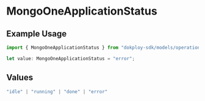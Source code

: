 # MongoOneApplicationStatus

## Example Usage

```typescript
import { MongoOneApplicationStatus } from "dokploy-sdk/models/operations";

let value: MongoOneApplicationStatus = "error";
```

## Values

```typescript
"idle" | "running" | "done" | "error"
```